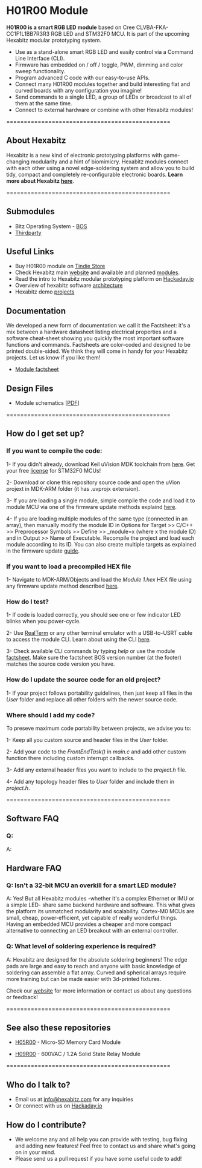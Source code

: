 # H01R00 Module #

**H01R00 is a smart RGB LED module** based on Cree CLVBA-FKA-CC1F1L1BB7R3R3 RGB LED and STM32F0 MCU. It is part of the upcoming Hexabitz modular prototyping system.

- Use as a stand-alone smart RGB LED and easily control via a Command Line Interface (CLI).
- Firmware has embedded on / off / toggle, PWM, dimming and color sweep functionality.
- Program advanced C code with our easy-to-use APIs.
- Connect many H01R00 modules together and build interesting flat and curved boards with any configuration you imagine!
- Send commands to a single LED, a group of LEDs or broadcast to all of them at the same time.
- Connect to external hardware or combine with other Hexabitz modules!

===============================================

## About Hexabitz ##

Hexabitz is a new kind of electronic prototyping platforms with game-changing modularity and a hint of biomimicry. Hexabitz modules connect with each other using a novel edge-soldering system and allow you to build tidy, compact and completely re-configurable electronic boards. **Learn more about Hexabitz [here](https://www.hexabitz.com/)**.

===============================================

## Submodules ##

- Bitz Operating System - [BOS]()
- [Thirdparty]()

## Useful Links ##

- Buy H01R00 module on [Tindie Store](https://www.tindie.com/products/Hexabitz/rgb-led-module-h01r00/)
- Check Hexabitz main [website](https://www.hexabitz.com/) and available and planned [modules](https://www.hexabitz.com/modules/).
- Read the intro to Hexabitz modular prototyping platform on [Hackaday.io](https://hackaday.io/project/76446-hexabitz-modular-electronics-for-real)
- Overview of hexabitz software [architecture](https://hackaday.io/project/76446-hexabitz-modular-electronics-for-real/log/117213-hexabitz-software-architecture)
- Hexabitz demo [projects](https://hackaday.io/list/87488-hexabitz-projects)

## Documentation ##
We developed a new form of documentation we call it the Factsheet: it's a mix between a hardware datasheet listing electrical properties and a software cheat-sheet showing you quickly the most important software functions and commands. Factsheets are color-coded and designed to be printed double-sided. We think they will come in handy for your Hexabitz projects. Let us know if you like them! 

- [Module factsheet](https://d3s5r33r268y59.cloudfront.net/datasheets/11566/2018-03-01-06-19-35/H01R00%20Factsheet.pdf)

## Design Files ##
- Module schematics [[PDF](https://www.dropbox.com/s/ouq9ytm361xokm2/H01R00%20Schematics.pdf?dl=0)]

===============================================

## How do I get set up? ##

### If you want to compile the code: ###

1- If you didn't already, download Keil uVision MDK toolchain from [here](http://www2.keil.com/mdk5/uvision/). Get your free [license](http://www.keil.com/) for STM32F0 MCUs!

2- Download or clone this repository source code and open the uVion projext in MDK-ARM folder (it has .uvprojx extension).

3- If you are loading a single module, simple compile the code and load it to module MCU via one of the firmware update methods explaind [here]().

4- If you are loading multiple modules of the same type (connected in an array), then manually modify the module ID in Options for Target >> C/C++ >> Preprocessor Symbols >> Define >> _module=x (where x the module ID) and in Output >> Name of Executable. Recompile the project and load each module according to its ID. You can also create multiple targets as explained in the firmware update [guide]().

### If you want to load a precompiled HEX file ###

1- Navigate to MDK-ARM/Objects and load the *Module 1.hex* HEX file using any firmware update method described [here]().

### How do I test? ###

1- If code is loaded correctly, you should see one or few indicator LED blinks when you power-cycle.

2- Use [RealTerm](https://sourceforge.net/projects/realterm/) or any other terminal emulator with a USB-to-USRT cable to access the module CLI. Learn about using the CLI [here]().

3- Check available CLI commands by typing *help* or use the module [factsheet](https://d3s5r33r268y59.cloudfront.net/datasheets/11566/2018-03-01-06-19-35/H01R00%20Factsheet.pdf). Make sure the factsheet BOS version number (at the footer) matches the source code version you have.

### How do I update the source code for an old project? ###

1- If your project follows portability guidelines, then just keep all files in the *User* folder and replace all other folders with the newer source code.

### Where should I add my code? ###

To preseve maximum code portability between projects, we advise you to:

1- Keep all you custom source and header files in the *User* folder.

2- Add your code to the *FrontEndTask()* in *main.c* and add other custom function there including custom interrupt callbacks.

3- Add any external header files you want to include to the *project.h* file.

4- Add any topology header files to *User* folder and include them in *project.h*.

===============================================

## Software FAQ ##

### Q: ###
A:

## Hardware FAQ ##

### Q: Isn't a 32-bit MCU an overkill for a smart LED module? ###
A: Yes! But all Hexabitz modules -whether it's a complex Ethernet or IMU or a simple LED- share same backend hardware and software. This what gives the platform its unmatched modularity and scalability. Cortex-M0 MCUs are small, cheap, power-efficient, yet capable of really wonderful things. Having an embedded MCU provides a cheaper and more compact alternative to connecting an LED breakout with an external controller.

### Q: What level of soldering experience is required? ###
A: Hexabitz are designed for the absolute soldering beginners! The edge pads are large and easy to reach and anyone with basic knowledge of soldering can assemble a flat array. Curved and spherical arrays require more training but can be made easier with 3d-printed fixtures.

Check our [website](https://www.hexabitz.com/faq/) for more information or contact us about any questions or feedback!

===============================================

## See also these repositories ##

- [H05R00]() - Micro-SD Memory Card Module

- [H09R00]() - 600VAC / 1.2A Solid State Relay Module

===============================================

## Who do I talk to? ##

* Email us at info@hexabitz.com for any inquiries
* Or connect with us on [Hackaday.io](https://hackaday.io/Hexabitz)

## How do I contribute? ##

* We welcome any and all help you can provide with testing, bug fixing and adding new features! Feel free to contact us and share what's going on in your mind.
* Please send us a pull request if you have some useful code to add!
